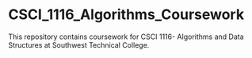 # CSCI_1116_Algorithms_Coursework

This repository contains coursework for CSCI 1116- Algorithms and Data Structures at Southwest Technical College.
